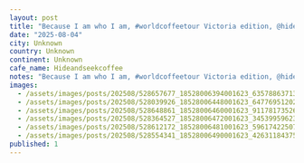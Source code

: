 ```yaml
---
layout: post
title: "Because I am who I am, #worldcoffeetour Victoria edition, @hideandseekcoffee cute cafe in oak bay, spinning vinyl and bring millennials and boomers together."
date: "2025-08-04"
city: Unknown
country: Unknown
continent: Unknown
cafe_name: Hideandseekcoffee
notes: "Because I am who I am, #worldcoffeetour Victoria edition, @hideandseekcoffee cute cafe in oak bay, spinning vinyl and bring millennials and boomers together."
images: 
  - /assets/images/posts/202508/528657677_18528006394001623_6357886371342412856_n_18405982867116830.jpg
  - /assets/images/posts/202508/528039926_18528006448001623_6477695120280871367_n_18287588668249735.jpg
  - /assets/images/posts/202508/528648861_18528006460001623_9117817352696428503_n_18046200719304462.jpg
  - /assets/images/posts/202508/528364527_18528006472001623_345399596232488562_n_17853815358501284.jpg
  - /assets/images/posts/202508/528612172_18528006481001623_5961742250710063486_n_18318705076238232.jpg
  - /assets/images/posts/202508/528554341_18528006490001623_4263118437546504855_n_18085725541832451.jpg
published: 1
---
```

